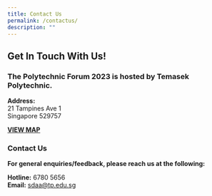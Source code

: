 ```yaml
---
title: Contact Us
permalink: /contactus/
description: ""
---
```

## **Get In Touch With Us!**


### **The Polytechnic Forum 2023 is hosted by Temasek Polytechnic.**

**Address:<br>**
21 Tampines Ave 1<br>
Singapore 529757

<b>[VIEW MAP](https://www.google.com/maps/place/Temasek+Polytechnic/@1.345185,103.931812,16z/data=!4m6!3m5!1s0x31da3d69fed56771:0x8bf2e2929d84a296!8m2!3d1.345315!4d103.931822!16zL20vMDk4czcz?hl=en-GB&amp;entry=ttu)</b>

### **Contact Us**

**For general enquiries/feedback, please reach us at the following:**

**Hotline:** 6780 5656<br>
**Email:** [sdaa@tp.edu.sg](sdaa@tp.edu.sg)